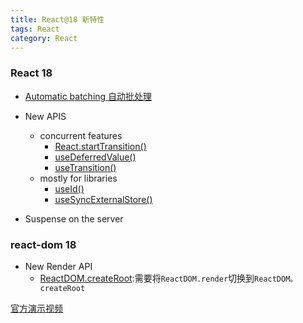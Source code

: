 ```yaml
---
title: React@18 新特性
tags: React
category: React
---
```


### React 18

- [Automatic batching 自动批处理](./[性能优化]React.flushSync处理异步批量setState导致多次更新.md)
- New APIS

  - concurrent features
    - [React.startTransition()](https://reactjs.org/docs/react-api.html#starttransition)
    - [useDeferredValue()](https://reactjs.org/docs/hooks-reference.html#usedeferredvalue)
    - [useTransition()](https://reactjs.org/docs/hooks-reference.html#usetransition)
  - mostly for libraries
    - [useId()](https://reactjs.org/docs/hooks-reference.html#useid)
    - [useSyncExternalStore()](https://reactjs.org/docs/hooks-reference.html#usesyncexternalstore)

- Suspense on the server

### react-dom 18

- New Render API
  - [ReactDOM.createRoot](https://reactjs.org/docs/react-dom-client.html#createroot):需要将`ReactDOM.render`切换到`ReactDOM。createRoot`

[官方演示视频](https://www.youtube.com/watch?v=ytudH8je5ko)
